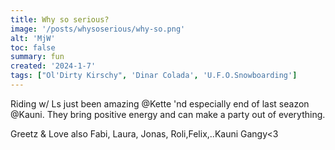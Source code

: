 ```yaml
---
title: Why so serious?
image: '/posts/whysoserious/why-so.png'
alt: 'MjW'
toc: false
summary: fun
created: '2024-1-7'
tags: ["Ol'Dirty Kirschy", 'Dinar Colada', 'U.F.O.Snowboarding']
---
```


<p>Riding w/ Ls just been amazing @Kette 'nd especially end of last seazon @Kauni. They bring positive energy and can make a party out of everything. </p>

<p>Greetz & Love also Fabi, Laura, Jonas, Roli,Felix,..Kauni Gangy<3 </p>

<script>
  import { YouTube } from 'sveltekit-embed'
</script>

<YouTube youTubeId="Bo2iqIqYkTs" />
